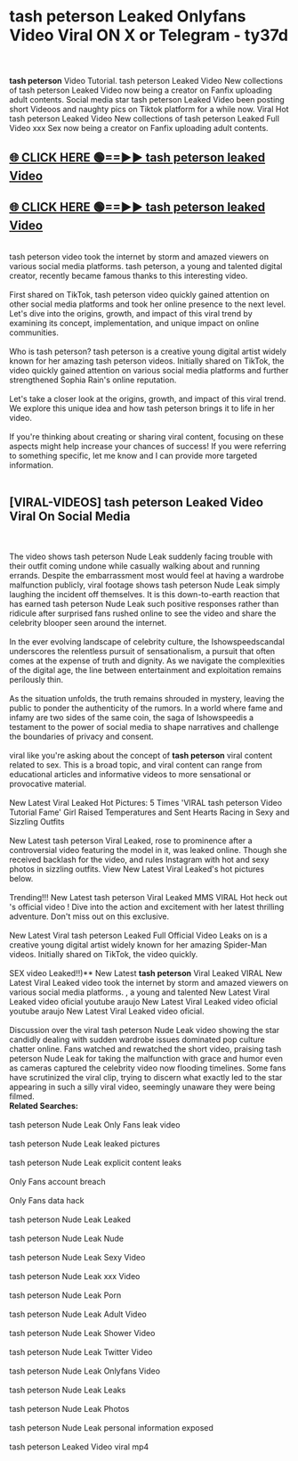 <h1> tash peterson Leaked Onlyfans Video Viral ON X or Telegram - ty37d </h1>

# 
<br>
<strong>tash peterson</strong> Video Tutorial. tash peterson Leaked Video New collections of  tash peterson Leaked Video now being a creator on Fanfix uploading adult contents. Social media star tash peterson Leaked Video been posting short Videoos and naughty pics on Tiktok platform for a while now. Viral Hot tash peterson Leaked Video New collections of tash peterson Leaked Full Video xxx Sex now being a creator on Fanfix uploading adult contents.
<br>

## [🌐 CLICK HERE 🟢==►► tash peterson leaked Video ](https://onlyclips.site?title=tash_peterson&ref=git)


## [🌐 CLICK HERE 🟢==►► tash peterson leaked Video ](https://onlyclips.site?title=tash_peterson&ref=git)

<br>
tash peterson video took the internet by storm and amazed viewers on various social media platforms. tash peterson, a young and talented digital creator, recently became famous thanks to this interesting video.
<br><br>
First shared on TikTok, tash peterson video quickly gained attention on other social media platforms and took her online presence to the next level. Let's dive into the origins, growth, and impact of this viral trend by examining its concept, implementation, and unique impact on online communities.
<br><br>
Who is tash peterson? tash peterson is a creative young digital artist widely known for her amazing tash peterson videos. Initially shared on TikTok, the video quickly gained attention on various social media platforms and further strengthened Sophia Rain's online reputation.
<br><br>
Let's take a closer look at the origins, growth, and impact of this viral trend. We explore this unique idea and how tash peterson brings it to life in her video.
<br><br>
If you're thinking about creating or sharing viral content, focusing on these aspects might help increase your chances of success! If you were referring to something specific, let me know and I can provide more targeted information.
<br><br>
<h2>[VIRAL-VIDEOS] tash peterson Leaked Video Viral On Social Media</h2>
<br><br>
The video shows tash peterson Nude Leak suddenly facing trouble with their outfit coming undone while casually walking about and running errands. Despite the embarrassment most would feel at having a wardrobe malfunction publicly, viral footage shows tash peterson Nude Leak simply laughing the incident off themselves. It is this down-to-earth reaction that has earned tash peterson Nude Leak such positive responses rather than ridicule after surprised fans rushed online to see the video and share the celebrity blooper seen around the internet.
<br><br>
In the ever evolving landscape of celebrity culture, the Ishowspeedscandal underscores the relentless pursuit of sensationalism, a pursuit that often comes at the expense of truth and dignity. As we navigate the complexities of the digital age, the line between entertainment and exploitation remains perilously thin.
<br><br>
As the situation unfolds, the truth remains shrouded in mystery, leaving the public to ponder the authenticity of the rumors. In a world where fame and infamy are two sides of the same coin, the saga of Ishowspeedis a testament to the power of social media to shape narratives and challenge the boundaries of privacy and consent.
<br><br>
viral like you're asking about the concept of <strong>tash peterson</strong> viral content related to sex. This is a broad topic, and viral content can range from educational articles and informative videos to more sensational or provocative material.
<br><br>
New Latest Viral Leaked Hot Pictures: 5 Times 'VIRAL tash peterson Video Tutorial Fame' Girl Raised Temperatures and Sent Hearts Racing in Sexy and Sizzling Outfits
<br><br>
New Latest tash peterson Viral Leaked, rose to prominence after a controversial video featuring the model in it, was leaked online. Though she received backlash for the video, and rules Instagram with hot and sexy photos in sizzling outfits. View New Latest Viral Leaked's hot pictures below.
<br><br>
Trending!!! New Latest tash peterson Viral Leaked MMS VIRAL Hot heck out 's official video ! Dive into the action and excitement with her latest thrilling adventure. Don't miss out on this exclusive.
<br><br>
New Latest Viral tash peterson Leaked Full Official Video Leaks on  is a creative young digital artist widely known for her amazing Spider-Man videos. Initially shared on TikTok, the video quickly.
<br><br>
SEX video Leaked!!)** New Latest <strong>tash peterson</strong> Viral Leaked VIRAL New Latest Viral Leaked video took the internet by storm and amazed viewers on various social media platforms. , a young and talented New Latest Viral Leaked video oficial youtube araujo New Latest Viral Leaked video oficial youtube araujo New Latest Viral Leaked video oficial.
<br><br>
Discussion over the viral tash peterson Nude Leak video showing the star candidly dealing with sudden wardrobe issues dominated pop culture chatter online. Fans watched and rewatched the short video, praising tash peterson Nude Leak for taking the malfunction with grace and humor even as cameras captured the celebrity video now flooding timelines. Some fans have scrutinized the viral clip, trying to discern what exactly led to the star appearing in such a silly viral video, seemingly unaware they were being filmed.
<br>
<strong>Related Searches:</strong>
<br><br>
tash peterson Nude Leak Only Fans leak video
<br><br>
tash peterson Nude Leak leaked pictures
<br><br>
tash peterson Nude Leak explicit content leaks
<br><br>
Only Fans account breach
<br><br>
Only Fans data hack
<br><br>
tash peterson Nude Leak Leaked
<br><br>
tash peterson Nude Leak Nude
<br><br>
tash peterson Nude Leak Sexy Video
<br><br>
tash peterson Nude Leak xxx Video
<br><br>
tash peterson Nude Leak Porn
<br><br>
tash peterson Nude Leak Adult Video
<br><br>
tash peterson Nude Leak Shower Video
<br><br>
tash peterson Nude Leak Twitter Video
<br><br>
tash peterson Nude Leak Onlyfans Video
<br><br>
tash peterson Nude Leak Leaks
<br><br>
tash peterson Nude Leak Photos
<br><br>
tash peterson Nude Leak personal information exposed
<br><br>
tash peterson Leaked Video viral mp4